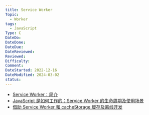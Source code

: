 ```yaml
---
title: Service Worker
Topic:
  - Worker
tags:
  - JavaScript
Type: C
DateDo:
DateDone:
DateDue:
DateReviewed:
Reviewed:
Difficulty:
Comment:
DateStarted: 2022-12-16
DateModified: 2024-03-02
status:
---
```


- [Service Worker：简介](https://link.juejin.cn?target=https%3A%2F%2Fdevelopers.google.com%2Fweb%2Ffundamentals%2Fprimers%2Fservice-workers "https://developers.google.com/web/fundamentals/primers/service-workers")
- [JavaScript 是如何工作的：Service Worker 的生命周期及使用场景](https://link.juejin.cn?target=https%3A%2F%2Fgithub.com%2Fqq449245884%2Fxiaozhi%2Fissues%2F8 "https://github.com/qq449245884/xiaozhi/issues/8")
- [借助 Service Worker 和 cacheStorage 缓存及离线开发](https://link.juejin.cn?target=https%3A%2F%2Fwww.zhangxinxu.com%2Fwordpress%2F2017%2F07%2Fservice-worker-cachestorage-offline-develop%2F "https://www.zhangxinxu.com/wordpress/2017/07/service-worker-cachestorage-offline-develop/")
